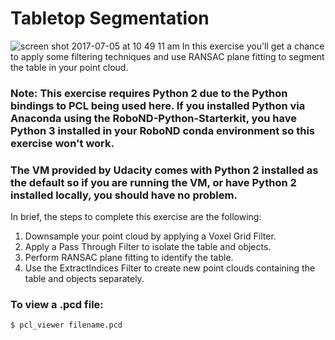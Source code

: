 # Tabletop Segmentation
![screen shot 2017-07-05 at 10 49 11 am](https://user-images.githubusercontent.com/20687560/27878614-aff58b20-6173-11e7-909d-41d5d21a23d6.png)
In this exercise you'll get a chance to apply some filtering techniques and use RANSAC plane fitting to segment the table in your point cloud.  

### Note: This exercise requires Python 2 due to the Python bindings to PCL being used here.  If you installed Python via Anaconda using the RoboND-Python-Starterkit, you have Python 3 installed in your RoboND conda environment so this exercise won't work.  

### The VM provided by Udacity comes with Python 2 installed as the default so if you are running the VM, or have Python 2 installed locally, you should have no problem.


In brief, the steps to complete this exercise are the following:

1. Downsample your point cloud by applying a Voxel Grid Filter.
2. Apply a Pass Through Filter to isolate the table and objects.
3. Perform RANSAC plane fitting to identify the table.
4. Use the ExtractIndices Filter to create new point clouds containing the table and objects separately.

### To view a .pcd file:

```
$ pcl_viewer filename.pcd 
```
